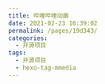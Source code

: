 ```yaml
---
title: 哔哩哔哩动画
date: 2021-02-23 16:39:02
permalink: /pages/19d343/
categories:
  - 开源项目
tags:
  - 开源项目
  - hexo-tag-mmedia
---
```

